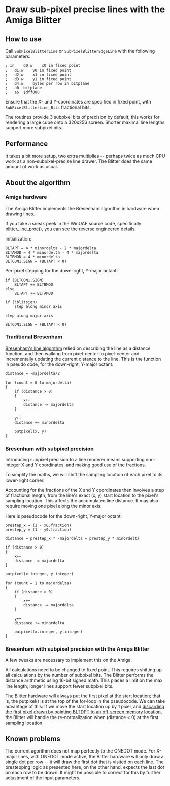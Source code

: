 # Draw sub-pixel precise lines with the Amiga Blitter

## How to use

Call `SubPixelBlitterLine` or `SubPixelBlitterEdgeLine` with the following parameters:

```
; in	d0.w	x0 in fixed point
;	d1.w	y0 in fixed point
;	d2.w	x1 in fixed point
;	d3.w	y1 in fixed point
;	d4.w	bytes per row in bitplane
;	a0	bitplane
;	a6	$dff000
```

Ensure that the X- and Y-coordinates are specified in fixed point, with `SubPixelBlitterLine_Bits` fractional bits.

The routines provide 3 subpixel bits of precision by default; this works for rendering a large cube onto a 320x256 screen.
Shorter maximal line lengths support more subpixel bits.

## Performance

It takes a bit more setup, two extra multiplies -- perhaps twice as much CPU work as a non-subpixel-precise line drawer. The Blitter does the same amount of work as usual.

## About the algorithm

### Amiga hardware

The Amiga Blitter implements the Bresenham algorithm in hardware when drawing lines.

If you take a sneak peek in the WinUAE source code, specifically [blitter_line_proc()](https://github.com/tonioni/WinUAE/blob/3da2ed8232cd7cd11e00775df427d175d700d56e/blitter.cpp#L774-L810),
you can see the reverse engineered details:

Initialization:
```
BLTAPT = 4 * minordelta - 2 * majordelta
BLTAMOD = 4 * minordelta - 4 * majordelta
BLTBMOD = 4 * minordelta
BLTCON1.SIGN = (BLTAPT < 0)
```

Per-pixel stepping for the down-right, Y-major octant:
```
if (BLTCON1.SIGN)
	BLTAPT += BLTBMOD
else
	BLTAPT += BLTAMOD

if (!blitsign)
	step along minor axis

step along major axis

BLTCON1.SIGN = (BLTAPT < 0)
```

### Traditional Bresenham

[Bresenham's line algorithm](https://en.wikipedia.org/wiki/Bresenham%27s_line_algorithm#Line_equation)
relied on describing the line as a distance function, and then walking from pixel-center to pixel-center and incrementally
updating the current distance to the line. This is the function in pseudo code, for the down-right, Y-major octant:

```
distance = -majordelta/2

for (count = 0 to majordelta)
{
	if (distance > 0)
	{
		x++
		distance -= majordelta
	}

	y++
	distance += minordelta
	
	putpixel(x, y)
}
```

### Bresenham with subpixel precision

Introducing subpixel precision to a line renderer means supporting non-integer X and Y coordinates, and making good use of the fractions.

To simplify the maths, we will shift the sampling location of each pixel to its lower-right corner.

Accounting for the fractions of the X and Y coordinates then involves a step of fractional length,
from the line's exact (x, y) start location to the pixel's sampling location. This affects the accumulated line distance. It may
also require moving one pixel along the minor axis.

Here is pseudocode for the down-right, Y-major octant:

```
prestep_x = (1 - x0.fraction)
prestep_y = (1 - y0.fraction)

distance = prestep_x * -majordelta + prestep_y * minordelta

if (distance > 0)
{
	x++
	distance -= majordelta
}

putpixel(x.integer, y.integer)

for (count = 1 to majordelta)
{
	if (distance > 0)
	{
		x++
		distance -= majordelta
	}

	y++
	distance += minordelta
	
	putpixel(x.integer, y.integer)
}
```

### Bresenham with subpixel precision with the Amiga Blitter

A few tweaks are necessary to implement this on the Amiga.

All calculations need to be changed to fixed point. This requires shifting up all calculations by the number of subpixel bits.
The Blitter performs the distance arithmetic using 16-bit signed math. This places a limit on the max line length; longer lines support
fewer subpixel bits.

The Blitter hardware will always put the first pixel at the start location; that is, the putpixel() is at the top of the for-loop in the
pseudocode. We can take advantage of this: If we move the start location up by 1 pixel, and [discarding the first pixel drawn by pointing BLTDPT to an off-screen memory location](http://eab.abime.net/showpost.php?p=206412&postcount=6),
the Blitter will handle the re-normalization when (distance < 0) at the first sampling location.

## Known problems

The current agorithm does not map perfectly to the ONEDOT mode. For X-major lines, with ONEDOT mode active, the Blitter hardware will
only draw a single dot per row -- it will draw the first dot that is visited on each line. The prestepping logic as presented here,
on the other hand, expects the last dot on each row to be drawn.
It might be possible to correct for this by further adjustment of the input parameters.

